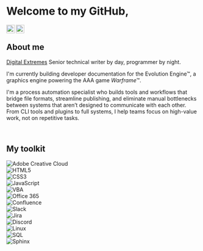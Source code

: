 # Welcome to my GitHub,

<a href="https://www.youtube.com/@hectorbarquero1690/featured">
  <img align="left" alt="Hector Barquero - Youtube" width="22px" src="https://cdn.jsdelivr.net/npm/simple-icons@v3/icons/youtube.svg"/>
</a>
<a href="https://www.linkedin.com/in/hectorbarquero/">
  <img align="left" alt="Hector Barquero - LinkedIn" width="22px" src="https://cdn.jsdelivr.net/npm/simple-icons@v3/icons/linkedin.svg"/>
</a>

<br />

## About me
[Digital Extremes](https://www.digitalextremes.com/) Senior technical writer by day, programmer by night.

I'm currently building developer documentation for the Evolution Engine™, a graphics engine powering the AAA game <i>Warframe</i>™. 

I'm a process automation specialist who builds tools and workflows that bridge file formats, streamline publishing, and eliminate manual bottlenecks between systems that aren’t designed to communicate with each other. From CLI tools and plugins to full systems, I help teams focus on high-value work, not on repetitive tasks.

<br />


## My toolkit

![Adobe Creative Cloud](https://img.shields.io/badge/Adobe%20Creative%20Cloud-DA1F26?style=for-the-badge&logo=Adobe%20Creative%20Cloud&logoColor=white)  
![HTML5](https://img.shields.io/badge/HTML5-E34F26?style=for-the-badge&logo=html5&logoColor=white)  
![CSS3](https://img.shields.io/badge/CSS3-1572B6?style=for-the-badge&logo=css3&logoColor=white)  
![JavaScript](https://img.shields.io/badge/JavaScript-323330?style=for-the-badge&logo=javascript&logoColor=F7DF1E)  
![VBA](https://img.shields.io/badge/VBA-2F2F2F?style=for-the-badge&logo=Microsoft%20Office&logoColor=white)  
![Office 365](https://img.shields.io/badge/Office%20365-0078D4?style=for-the-badge&logo=microsoft-office&logoColor=white)  
![Confluence](https://img.shields.io/badge/Confluence-172B4D?style=for-the-badge&logo=atlassian&logoColor=white)  
![Slack](https://img.shields.io/badge/Slack-4A154B?style=for-the-badge&logo=slack&logoColor=white)  
![Jira](https://img.shields.io/badge/Jira-0052CC?style=for-the-badge&logo=jira&logoColor=white)  
![Discord](https://img.shields.io/badge/Discord-7289DA?style=for-the-badge&logo=discord&logoColor=white)  
![Linux](https://img.shields.io/badge/Linux-FCC624?style=for-the-badge&logo=linux&logoColor=black)  
![SQL](https://img.shields.io/badge/SQL-003B57?style=for-the-badge&logo=MySQL&logoColor=white)  
![Sphinx](https://img.shields.io/badge/Sphinx-E8C200?style=for-the-badge&logo=python&logoColor=white)
